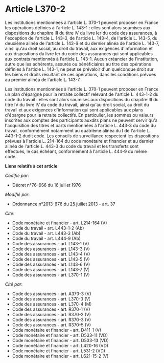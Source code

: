 # Article L370-2

Les institutions mentionnées à l'article L. 370-1 peuvent proposer en France les opérations définies à l'article L. 143-1 :
elles sont alors soumises aux dispositions du chapitre III du titre IV du livre Ier du code des assurances, à l'exception de
l'article L. 143-3, de l'article L. 143-4, de l'article L. 143-5, du deuxième alinéa de l'article L. 143-6 et du dernier
alinéa de l'article L. 143-7, ainsi qu'au droit social, au droit du travail, aux exigences d'information et aux dispositions
du livre Ier du code des assurances qui sont applicables aux contrats mentionnés à l'article L. 143-1. Aucun créancier de
l'institution, autre que les adhérents, assurés ou bénéficiaires au titre des opérations définies à l'article L. 143-1, ne
peut se prévaloir d'un quelconque droit sur les biens et droits résultant de ces opérations, dans les conditions prévues au
premier alinéa de l'article L. 143-7. 

Les institutions mentionnées à l'article L. 370-1 peuvent proposer en France un plan d'épargne pour la retraite collectif
relevant de l'article L. 443-1-2 du code du travail : elles sont alors soumises aux dispositions du chapitre III du titre IV
du livre IV du code du travail, ainsi qu'au droit social, au droit du travail et aux exigences d'information qui sont
applicables aux plans d'épargne pour la retraite collectifs. En particulier, les sommes ou valeurs inscrites aux comptes des
participants auxdits plans ne peuvent servir qu'à l'acquisition des titres et parts mentionnées à l'article L. 443-3 du code
du travail, conformément notamment au quatrième alinéa du I de l'article L. 443-1-2 dudit code. Les conseils de surveillance
respectent les dispositions prévues à l'article L. 214-164 du code monétaire et financier et au dernier alinéa de l'article
L. 443-3 du code du travail et les transferts sont effectués, le cas échéant, conformément à l'article L. 444-9 du même code.

**Liens relatifs à cet article**

_Codifié par_:

  - Décret n°76-666 du 16 juillet 1976

_Modifié par_:

  - Ordonnance n°2013-676 du 25 juillet 2013 - art. 37

_Cite_:

  - Code monétaire et financier - art. L214-164 (V)
  - Code du travail - art. L443-1-2 (Ab)
  - Code du travail - art. L443-3 (Ab)
  - Code du travail - art. L444-9 (Ab)
  - Code des assurances - art. L143-1 (V)
  - Code des assurances - art. L143-3 (V)
  - Code des assurances - art. L143-4 (V)
  - Code des assurances - art. L143-5 (V)
  - Code des assurances - art. L143-6 (V)
  - Code des assurances - art. L143-7 (V)
  - Code des assurances - art. L370-1 (V)

_Cité par_:

  - Code des assurances - art. A370-3 (V)
  - Code des assurances - art. L370-3 (V)
  - Code des assurances - art. L370-4 (M)
  - Code des assurances - art. R370-1 (V)
  - Code des assurances - art. R370-2 (V)
  - Code des assurances - art. R370-3 (V)
  - Code des assurances - art. R370-5 (V)
  - Code monétaire et financier - art. D411-1 (V)
  - Code monétaire et financier - art. D533-11 (VD)
  - Code monétaire et financier - art. D533-13 (VD)
  - Code monétaire et financier - art. L420-16 (VD)
  - Code monétaire et financier - art. L531-2 (VD)
  - Code monétaire et financier - art. L621-15-2 (V)
